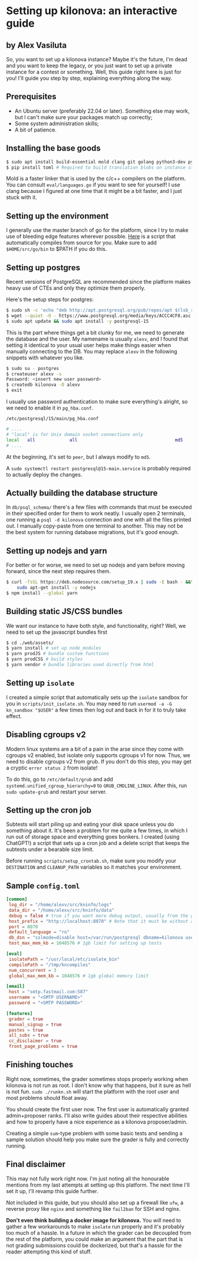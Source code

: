 # Setting up kilonova: an interactive guide

## by Alex Vasiluta


So, you want to set up a kilonova instance? Maybe it's the future, I'm dead and you want to keep the legacy, or you just want to set up a private instance for a contest or something. Well, this guide right here is just for you! I'll guide you step by step, explaining everything along the way.


## Prerequisites

- An Ubuntu server (preferably 22.04 or later). Something else may work, but I can't make sure your packages match up correctly;
- Some system administration skills;
- A bit of patience.

## Installing the base goods

```bash
$ sudo apt install build-essential mold clang git golang python3-dev python3-pip python-is-python3
$ pip install toml # Required to build translation blobs on instance start
```

Mold is a faster linker that is used by the c/c++ compilers on the platform. You can consult `eval/languages.go` if you want to see for yourself!
I use clang because I figured at one time that it might be a bit faster, and I just stuck with it.

## Setting up the environment

I generally use the master branch of go for the platform, since I try to make use of bleeding edge features wherever possible. [Here](https://raw.githubusercontent.com/AlexVasiluta/dotfiles/master/scripts/setup/golang.sh) is a script that automatically compiles from source for you. Make sure to add `$HOME/src/go/bin` to $PATH if you do this.

## Setting up postgres

Recent versions of PostgreSQL are recommended since the platform makes heavy use of CTEs and only they optimize them properly.

Here's the setup steps for postgres:

```bash
$ sudo sh -c 'echo "deb http://apt.postgresql.org/pub/repos/apt $(lsb_release -cs)-pgdg main" > /etc/apt/sources.list.d/pgdg.list'
$ wget --quiet -O - https://www.postgresql.org/media/keys/ACCC4CF8.asc | sudo tee /etc/apt/trusted.gpg.d/psql.asc
$ sudo apt update && sudo apt install -y postgresql-15
```

This is the part where things get a bit clunky for me, we need to generate the database and the user. My namename is usually `alexv`, and I found that setting it identical to your usual user helps make things easier when manually connecting to the DB. You may replace `alexv` in the following snippets with whatever you like.

```bash
$ sudo su - postgres
$ createuser alexv -s
Password: <insert new user password>
$ createdb kilonova -O alexv
$ exit
```

I usually use password authentication to make sure everything's alright, so we need to enable it in `pg_hba.conf`.

`/etc/postgresql/15/main/pg_hba.conf`
```bash
# ....
# "local" is for Unix domain socket connections only
local   all             all                                     md5
# ....
```

At the beginning, it's set to `peer`, but I always modify to `md5`.

A `sudo systemctl restart postgresql@15-main.service` is probably required to actually deploy the changes.

## Actually building the database structure

In `db/psql_schema/` there's a few files with commands that must be executed in their specified order for them to work neatly. I usually open 2 terminals, one running a `psql -d kilonova` connection and one with all the files printed out. I manually copy-paste from one terminal to another. This may not be the best system for running database migrations, but it's good enough.

## Setting up nodejs and yarn

For better or for worse, we need to set up nodejs and yarn before moving forward, since the next step requires them.

```bash
$ curl -fsSL https://deb.nodesource.com/setup_19.x | sudo -E bash - &&\
	sudo apt-get install -y nodejs
$ npm install --global yarn
```

## Building static JS/CSS bundles

We want our instance to have both style, and functionality, right? Well, we need to set up the javascript bundles first

```bash
$ cd ./web/assets/
$ yarn install # set up node_modules
$ yarn prodJS # bundle custom functions
$ yarn prodCSS # build styles
$ yarn vendor # bundle libraries used directly from html
```

## Setting up `isolate`

I created a simple script that automatically sets up the `isolate` sandbox for you in `scripts/init_isolate.sh`. You may need to run `usermod -a -G kn_sandbox "$USER"` a few times then log out and back in for it to truly take effect.

## Disabling cgroups v2

Modern linux systems are a bit of a pain in the arse since they come with cgroups v2 enabled, but isolate only supports cgroups v1 for now. Thus, we need to disable cgroups v2 from grub. If you don't do this step, you may get a cryptic `error status 2` from isolate!

To do this, go to `/etc/default/grub` and add `systemd.unified_cgroup_hierarchy=0` to `GRUB_CMDLINE_LINUX`. After this, run `sudo update-grub` and restart your server.

## Setting up the cron job

Subtests will start piling up and eating your disk space unless you do something about it. It's been a problem for me quite a few times, in which I run out of storage space and everything goes bonkers. I created (using ChatGPT!) a script that sets up a cron job and a delete script that keeps the subtests under a bearable size limit.

Before running `scripts/setup_crontab.sh`, make sure you modify your `DESTINATION` and `CLEANUP_PATH` variables so it matches your environment.

## Sample `config.toml`

```toml
[common]
 log_dir = "/home/alexv/src/kninfo/logs"
 data_dir = "/home/alexv/src/kninfo/data"
 debug = false # true if you want more debug output, usually from the grader.
 host_prefix = "http://localhost:8070" # Note that it must be without an ending back slash!
 port = 8070
 default_language = "ro"
 db_dsn = "sslmode=disable host=/var/run/postgresql dbname=kilonova user=<YOUR USERNAME> password=<YOUR PSQL PASSWORD> application_name=kilonova"
 test_max_mem_kb = 1048576 # 1gb limit for setting up tests

[eval]
 isolatePath = "/usr/local/etc/isolate_bin"
 compilePath = "/tmp/kncompiles"
 num_concurrent = 3
 global_max_mem_kb = 1048576 # 1gb global memory limit

[email]
 host = "smtp.fastmail.com:587"
 username = "<SMTP USERNAME>"
 password = "<SMTP PASSWORD>"

[features]
 grader = true
 manual_signup = true
 pastes = true
 all_subs = true
 cc_disclaimer = true
 front_page_problems = true
 ```

## Finishing touches

Right now, sometimes, the grader sometimes stops properly working when kilonova is not run as root. I don't know why that happens, but it sure as hell is not fun. `sudo ./runkn.sh` will start the platform with the root user and most problems should float away.

You should create the first user now. The first user is automatically granted admin+proposer ranks. I'll also write guides about their respective abilities and how to properly have a nice experience as a kilonova proposer/admin.

Creating a simple `sum`-type problem with some basic tests and sending a sample solution should help you make sure the grader is fully and correctly running.

## Final disclaimer

This may not fully work right now. I'm just noting all the honourable mentions from my last attempts at setting up this platform. The next time I'll set it up, I'll revamp this guide further.

Not included in this guide, but you should also set up a firewall like `ufw`, a reverse proxy like `nginx` and something like `fail2ban` for SSH and nginx.

**Don't even think building a docker image for kilonova.** You *will* need to gather a few workarounds to make `isolate` run properly and it's probably too much of a hassle. In a future in which the grader can be decoupled from the rest of the platform, you could make an argument that the part that is not grading submissions could be dockerized, but that's a hassle for the reader attempting this kind of stuff.

